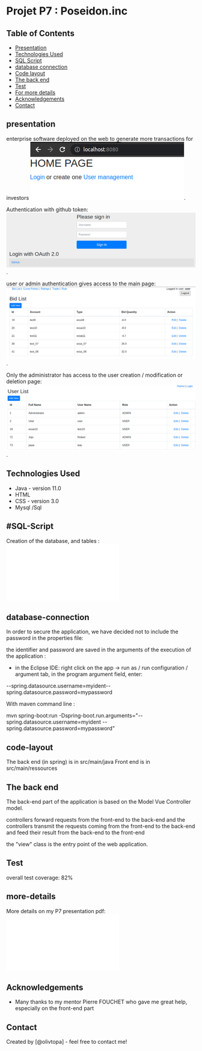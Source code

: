 # Projet P7 : Poseidon.inc

## Table of Contents
* [Presentation](#presentation)
* [Technologies Used](#technologies-used)
* [SQL Script](#SQL-Script)
* [database connection](#database-connection)
* [Code layout](#code-layout)
* [The back end](#The-back-end)
* [Test](#Test)
* [For more details](#more-details)
* [Acknowledgements](#acknowledgements)
* [Contact](#contact)

## presentation
 enterprise software deployed on the web to generate more transactions for investors
![Example screenshot](./img/home_page.png).

Authentication with github token:
![Example screenshot](./img/authent.png).

user or admin authentication gives access to the main page:
![Example screenshot](./img/page_princip.png).

Only the administrator has access to the user creation / modification or deletion page: 
![Example screenshot](./img/user_page.png).


## Technologies Used
- Java - version 11.0
- HTML
- CSS - version 3.0
- Mysql /Sql

## #SQL-Script
Creation of the database, and tables :
![Creation of the database ](./img/data.sql)

## database-connection
In order to secure the application, we have decided not to include the password in the properties file: 

the identifier and password are saved in the arguments of the execution of the application :
- in the  Eclipse IDE:
right click on the app -> run as / run configuration / argument tab, in the program argument field, enter:

--spring.datasource.username=myident--spring.datasource.password=mypassword

With maven command line :

mvn spring-boot:run -Dspring-boot.run.arguments="--spring.datasource.username=myident --spring.datasource.password=mypassword"

## code-layout
The back end (in spring) is in src/main/java
Front end is in src/main/ressources

## The back end
The back-end part of the application is based on the Model Vue Controller model.

controllers forward requests from the front-end to the back-end and 
the controllers transmit the requests coming from the front-end to the back-end and feed their result from the back-end to the front-end

the "view" class is the entry point of the web application.


## Test
overall test coverage: 82%

## more-details
More details on my P7 presentation pdf:
![P7 Presentation ](./img/presentation_P72.pdf)

## Acknowledgements
- Many thanks to my mentor Pierre FOUCHET who gave me great help, especially on the front-end part


## Contact
Created by [@olivtopa] - feel free to contact me!